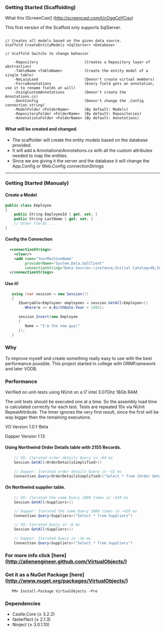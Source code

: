 ### Getting Started (Scaffolding)

What this [ScreenCast] (http://screencast.com/t/cOggCpYCqu)

This first version of the Scaffold only supports SqlServer.

```

// Creates all models based on the given data source.
Scaffold CreateEntityModels <SqlServer> <Database>

// Scaffold Switchs to change behavior

    -Repository						(Creates a Repository layer of abstraction)
    -TableName <TableName>			(Create the entity model of a single table)
    -NoLazyLoad						(Doesn't create virtual members)
    -ForceAnnotations				(Every field gets an annotation, use it to rename fields at will)
    -UsingCustomAnnotations			(Doesn't create the Annotations.cs)
	-DontConfig						(Doesn't change the .Config connection string)
	-ModelFolder <FolderName>		(By default: Models)
	-RepositoryFolder <FolderName>	(By default: Repositories)
	-AnnotationsFolder <FolderName>	(By default: Annotations)
```

#### What will be created and changed.

* The scaffolder will create the entity models based on the database provided. 
* It will add a Annotations\Annotations.cs with all the custom attributes needed to map the entities.
* Since we are giving it the server and the database it will change the App.Config or Web.Config connectionStrings

****

### Getting Started (Manualy)

#### Create a Model
```C#
public class Employee 
{
    public String EmployeeId { get; set; }
    public String LastName { get; set; }
    // Other fields ...
}
```
#### Config the Connection
```XML
  <connectionStrings>
    <clear/>
    <add name="YourMachineName" 
         providerName="System.Data.SqlClient" 
         connectionString="Data Source=.\instance;Initial Catalog=db;Integrated Security=true"/>
  </connectionStrings>
```
#### Use it!
```C#
   using (var session = new Session())
   {
      IQueryable<Employee> employees = session.GetAll<Employee>()
        .Where(e => e.BirthDate.Year > 1983);
      
      session.Insert(new Employee 
      {
         Name = "I'm the new guy!"
      });
   }
```


### Why
To improve myself and create something really easy to use with the best performance possible. This project started in college with ORMFramework and later VODB.


### Performance
Verified on unit-tests using NUnit on a I7 intel 3.07Ghz 18Gb RAM.

The unit tests should be executed one at a time. So the assembly load time is calculated correctly for each test.
Tests are repeated 10x via NUnit RepeatAttribute. The timer ignores the very first result, since the first will be way bigger then the remaining executions.

VO Version 1.0.1-Beta

Dapper Version 1.13

#### Using Northwind Order Details table with 2155 Records.
```C#
    // VO: Iterated order details Query in ~64 ms
    Session.GetAll<OrderDetailsSimplified>()
    
    // Dapper: Iterated order details Query in ~52 ms
    Connection.Query<OrderDetailsSimplified>("Select * from [Order Details]")
```
#### On Northwind supplier table.
```C#
    // VO: Iterated the same Query 1000 times in ~410 ms
    Session.GetAll<Suppliers>()
    
    // Dapper: Iterated the same Query 1000 times in ~429 ms
    Connection.Query<Suppliers>("Select * from Suppliers")
```
```C#
    // VO: Iterated Query in ~8 ms
    Session.GetAll<Suppliers>()
    
    // Dapper: Iterated Query in ~16 ms
    Connection.Query<Suppliers>("Select * from Suppliers")
```

### For more info click [here] (http://alienengineer.github.com/VirtualObjects/)
### Get it as a NuGet Package [here] (http://www.nuget.org/packages/VirtualObjects/)
```
   PM> Install-Package VirtualObjects -Pre
```

### Dependencies
* Castle.Core       (≥ 3.2.2)
* fasterflect       (≥ 2.1.3)
* Ninject           (≥ 3.0.1.10)


